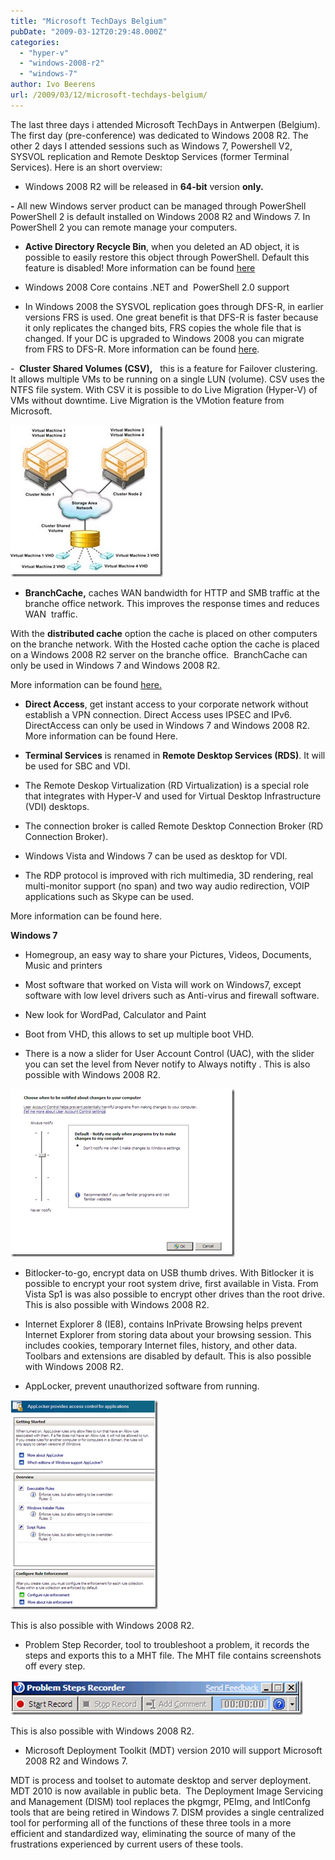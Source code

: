 ```yaml
---
title: "Microsoft TechDays Belgium"
pubDate: "2009-03-12T20:29:48.000Z"
categories: 
  - "hyper-v"
  - "windows-2008-r2"
  - "windows-7"
author: Ivo Beerens
url: /2009/03/12/microsoft-techdays-belgium/
---
```


The last three days i attended Microsoft TechDays in Antwerpen (Belgium). The first day (pre-conference) was dedicated to Windows 2008 R2. The other 2 days I attended sessions such as Windows 7, Powershell V2, SYSVOL replication and Remote Desktop Services (former Terminal Services). Here is an short overview:

- Windows 2008 R2 will be released in **64-bit** version **only.**

**-** All new Windows server product can be managed through PowerShell  PowerShell 2 is default installed on Windows 2008 R2 and Windows 7. In PowerShell 2 you can remote manage your computers.

- **Active Directory Recycle Bin**, when you deleted an AD object, it is possible to easily restore this object through PowerShell. Default this feature is disabled! More information can be found [here](http://technet.microsoft.com/en-us/library/dd392261.aspx)

- Windows 2008 Core contains .NET and  PowerShell 2.0 support

- In Windows 2008 the SYSVOL replication goes through DFS-R, in earlier versions FRS is used. One great benefit is that DFS-R is faster because it only replicates the changed bits, FRS copies the whole file that is changed. If your DC is upgraded to Windows 2008 you can migrate from FRS to DFS-R. More information can be found [here](http://blogs.technet.com/filecab/archive/2008/02/08/sysvol-migration-series-part-1-introduction-to-the-sysvol-migration-process.aspx).

-  **Cluster Shared Volumes (CSV),**   this is a feature for Failover clustering. It allows multiple VMs to be running on a single LUN (volume). CSV uses the NTFS file system. With CSV it is possible to do Live Migration (Hyper-V) of VMs without downtime. Live Migration is the VMotion feature from Microsoft.

[![csv](images/csv-thumb.jpg "csv")](images/csv.jpg) 

- **BranchCache,** caches WAN bandwidth for HTTP and SMB traffic at the branche office network. This improves the response times and reduces WAN  traffic.

With the **distributed cache** option the cache is placed on other computers on the branche network. With the Hosted cache option the cache is placed on a Windows 2008 R2 server on the branche office.  BranchCache can only be used in Windows 7 and Windows 2008 R2.

More information can be found [here.](http://jdhitsolutions.com/resources/scripts/Report-Events.txt)

- **Direct Access**, get instant access to your corporate network without establish a VPN connection. Direct Access uses IPSEC and IPv6.  DirectAccess can only be used in Windows 7 and Windows 2008 R2. More information can be found Here.

- **Terminal Services** is renamed in **Remote Desktop Services (RDS)**. It will be used for SBC and VDI.

- The Remote Deskop Virtualization (RD Virtualization) is a special role that integrates with Hyper-V and used for Virtual Desktop Infrastructure (VDI) desktops.

- The connection broker is called Remote Desktop Connection Broker (RD Connection Broker).

- Windows Vista and Windows 7 can be used as desktop for VDI.

- The RDP protocol is improved with rich multimedia, 3D rendering, real multi-monitor support (no span) and two way audio redirection, VOIP applications such as Skype can be used.

More information can be found here.

**Windows 7**

- Homegroup, an easy way to share your Pictures, Videos, Documents, Music and printers

- Most software that worked on Vista will work on Windows7, except software with low level drivers such as Anti-virus and firewall software.

- New look for WordPad, Calculator and Paint

- Boot from VHD, this allows to set up multiple boot VHD.

- There is a now a slider for User Account Control (UAC), with the slider you can set the level from Never notify to Always notifty . This is also possible with Windows 2008 R2.  

[![image](images/image-thumb.png "image")](images/image.png)

- Bitlocker-to-go, encrypt data on USB thumb drives. With Bitlocker it is possible to encrypt your root system drive, first available in Vista. From Vista Sp1 is was also possible to encrypt other drives than the root drive. This is also possible with Windows 2008 R2.

- Internet Explorer 8 (IE8), contains InPrivate Browsing helps prevent Internet Explorer from storing data about your browsing session. This includes cookies, temporary Internet files, history, and other data. Toolbars and extensions are disabled by default. This is also possible with Windows 2008 R2.

- AppLocker, prevent unauthorized software from running.

[![image](images/image-thumb1.png "image")](images/image1.png)

This is also possible with Windows 2008 R2.

- Problem Step Recorder, tool to troubleshoot a problem, it records the steps and exports this to a MHT file. The MHT file contains screenshots off every step.

[![image](images/image-thumb2.png "image")](images/image2.png)

This is also possible with Windows 2008 R2.

- Microsoft Deployment Toolkit (MDT) version 2010 will support Microsoft 2008 R2 and Windows 7.

MDT is process and toolset to automate desktop and server deployment. MDT 2010 is now available in public beta.  The Deployment Image Servicing and Management (DISM) tool replaces the pkgmgr, PEImg, and IntlConfg tools that are being retired in Windows 7. DISM provides a single centralized tool for performing all of the functions of these three tools in a more efficient and standardized way, eliminating the source of many of the frustrations experienced by current users of these tools.